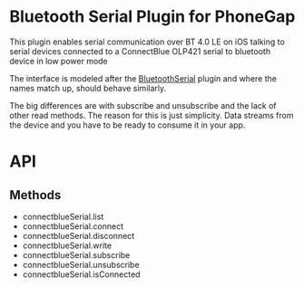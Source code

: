 # Bluetooth Serial Plugin for PhoneGap

This plugin enables serial communication over BT 4.0 LE on iOS talking to serial devices connected to a ConnectBlue OLP421 serial to bluetooth device in low power mode

The interface is modeled after the [BluetoothSerial](https://github.com/don/BluetoothSerial) plugin and where the names match up, should behave similarly.

The big differences are with subscribe and unsubscribe and the lack of other read methods.  The reason for this is just simplicity.   Data streams from the
device and you have to be ready to consume it in your app.

# API

## Methods

- connectblueSerial.list
- connectblueSerial.connect
- connectblueSerial.disconnect
- connectblueSerial.write
- connectblueSerial.subscribe
- connectblueSerial.unsubscribe
- connectblueSerial.isConnected


